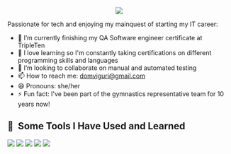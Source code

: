 
<p align="center">
  <img src="https://scontent.fmex1-6.fna.fbcdn.net/v/t39.30808-6/525390840_2687731598098323_758211986276190277_n.jpg?_nc_cat=111&ccb=1-7&_nc_sid=127cfc&_nc_ohc=Hy1mQWU3pDwQ7kNvwFfUIBN&_nc_oc=AdkBAZVo4R1i87CmXEj1tOqkQinli0eFQLD3CUWXubommHMGE1nRPv9ySFUmoc7KC2L6kwNdvZH79VckRn7OAaa_&_nc_zt=23&_nc_ht=scontent.fmex1-6.fna&_nc_gid=jX8h2JMH73y4pA8A3mw5_Q&oh=00_AfRjDgw-EtUQeOGtNuwmBAa9Sz5ZxrlexsRr49W-Aph2Jg&oe=6890B355"/>
</p>



Passionate for tech and enjoying my mainquest of starting my IT career:

  - 🌱 I’m currently finishing my QA Software engineer certificate at TripleTen
  - 🌱 I love learning so I'm constantly taking certifications on different programming skills and languages
  - 👯 I’m looking to collaborate on manual and automated testing 
  - 📫 How to reach me: domviguri@gmail.com
  - 😄 Pronouns: she/her
  - ⚡ Fun fact: I've been part of the gymnastics representative team for 10 years now!

<h2> 🚀 &nbsp;Some Tools I Have Used and Learned</h2>
<p align="left">
<img src="https://img.shields.io/badge/Python"/>
<img src="https://img.shields.io/badge/APIs"/>
<img src="https://img.shields.io/badge/Pytest"/>
<img src="https://img.shields.io/badge/Selenium"/>
<img src="https://img.shields.io/badge/SQL"/>
</p>


